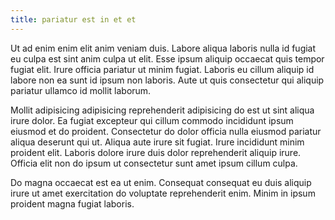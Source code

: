 ```yaml
---
title: pariatur est in et et
---
```


Ut ad enim enim elit anim veniam duis. Labore aliqua laboris nulla id fugiat eu culpa est sint anim culpa ut elit. Esse ipsum aliquip occaecat quis tempor fugiat elit. Irure officia pariatur ut minim fugiat. Laboris eu cillum aliquip id labore non ea sunt id ipsum non laboris. Aute ut quis consectetur qui aliquip pariatur ullamco id mollit laborum.

Mollit adipisicing adipisicing reprehenderit adipisicing do est ut sint aliqua irure dolor. Ea fugiat excepteur qui cillum commodo incididunt ipsum eiusmod et do proident. Consectetur do dolor officia nulla eiusmod pariatur aliqua deserunt qui ut. Aliqua aute irure sit fugiat. Irure incididunt minim proident elit. Laboris dolore irure duis dolor reprehenderit aliquip irure. Officia elit non do ipsum ut consectetur sunt amet ipsum cillum culpa.

Do magna occaecat est ea ut enim. Consequat consequat eu duis aliquip irure ut amet exercitation do voluptate reprehenderit enim. Minim in ipsum proident magna fugiat laboris.